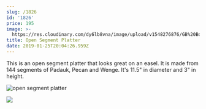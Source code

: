 ```yaml
---
slug: /1826
id: '1826'
price: 195
image: >-
  https://res.cloudinary.com/dy6lb8vna/image/upload/v1548276876/GB%20Bowlworks%20Gallery/IMG_3048a.jpg
title: Open Segment Platter
date: 2019-01-25T20:04:26.959Z
---
```

This is an open segment platter that looks great on an easel. It is made from 144 segments of Padauk, Pecan and Wenge.  It's 11.5" in diameter and 3" in height.

![open segment platter](https://res.cloudinary.com/dy6lb8vna/image/upload/v1548276582/GB%20Bowlworks%20Gallery/IMG_3052a.jpg "open segment platter")

![](https://res.cloudinary.com/dy6lb8vna/image/upload/v1549374003/GB%20Bowlworks%20Gallery/IMG_3051.jpg)
